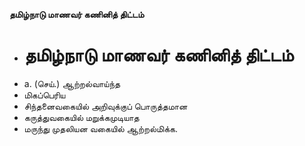 **தமிழ்நாடு மாணவர் கணினித் திட்டம்**
- # தமிழ்நாடு மாணவர் கணினித் திட்டம்
- a. (செய்.) ஆற்றல்வாய்ந்த
- மிகப்பெரிய
- சிந்தனைவகையில் அறிவுக்குப் பொருத்தமான
- கருத்துவகையில் மறுக்கமுடியாத
- மருந்து முதலியன வகையில் ஆற்றல்மிக்க.

